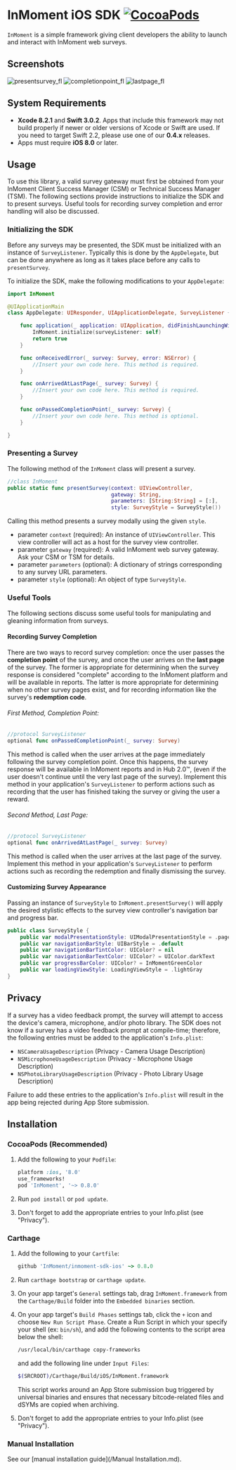 # InMoment iOS SDK [![CocoaPods](https://img.shields.io/cocoapods/v/InMoment.svg)](https://cocoapods.org/pods/InMoment)
`InMoment` is a simple framework giving client developers the ability to launch and interact with InMoment web surveys.

## Screenshots

![presentsurvey_fl](https://cloud.githubusercontent.com/assets/15389109/18068072/e5e2c70e-6dfc-11e6-85fa-c7e60301b89b.gif)
![completionpoint_fl](https://cloud.githubusercontent.com/assets/15389109/18071937/d83ad6c2-6e16-11e6-8a3d-c49935905410.gif)
![lastpage_fl](https://cloud.githubusercontent.com/assets/15389109/18071939/dac98abe-6e16-11e6-909b-b976b6a84864.gif)

## System Requirements

- **Xcode 8.2.1** and **Swift 3.0.2**. Apps that include this framework may not build properly if newer or older versions of Xcode or Swift are used. If you need to target Swift 2.2, please use one of our **0.4.x** releases.
- Apps must require **iOS 8.0** or later.

## Usage

To use this library, a valid survey gateway must first be obtained from your InMoment Client Success Manager (CSM) or Technical Success Manager (TSM). The following sections provide instructions to initialize the SDK and to present surveys. Useful tools for recording survey completion and error handling will also be discussed.

### Initializing the SDK

Before any surveys may be presented, the SDK must be initialized with an instance of `SurveyListener`. Typically this is done by the `AppDelegate`, but can be done anywhere as long as it takes place before any calls to `presentSurvey`.

To initialize the SDK, make the following modifications to your `AppDelegate`:

```swift
import InMoment

@UIApplicationMain
class AppDelegate: UIResponder, UIApplicationDelegate, SurveyListener {

    func application(_ application: UIApplication, didFinishLaunchingWithOptions launchOptions: [UIApplicationLaunchOptionsKey: Any]?) -> Bool {
        InMoment.initialize(surveyListener: self)
        return true
    }

    func onReceivedError(_ survey: Survey, error: NSError) {
        //Insert your own code here. This method is required.
    }

    func onArrivedAtLastPage(_ survey: Survey) {
        //Insert your own code here. This method is required.
    }

    func onPassedCompletionPoint(_ survey: Survey) {
        //Insert your own code here. This method is optional.
    }

}
```

### Presenting a Survey

The following method of the `InMoment` class will present a survey.

```swift
//class InMoment
public static func presentSurvey(context: UIViewController,
                                 gateway: String,
                                 parameters: [String:String] = [:],
                                 style: SurveyStyle = SurveyStyle())
```

Calling this method presents a survey modally using the given `style`.
- parameter `context` (required): An instance of `UIViewController`. This view controller will act as a host for the survey view controller.
- parameter `gateway` (required): A valid InMoment web survey gateway. Ask your CSM or TSM for details.
- parameter `parameters` (optional): A dictionary of strings corresponding to any survey URL parameters.
- parameter `style` (optional): An object of type `SurveyStyle`.

### Useful Tools

The following sections discuss some useful tools for manipulating and gleaning information from surveys.

#### Recording Survey Completion

There are two ways to record survey completion: once the user passes the **completion point** of the survey, and once the user arrives on the **last page** of the survey. The former is appropriate for determining when the survey response is considered "complete" according to the InMoment platform and will be available in reports. The latter is more appropriate for determining when no other survey pages exist, and for recording information like the survey's **redemption code**.

###### First Method, Completion Point:

```swift
//protocol SurveyListener
optional func onPassedCompletionPoint(_ survey: Survey)
```

This method is called when the user arrives at the page immediately following the survey completion point. Once this happens, the survey response will be available in InMoment reports and in Hub 2.0™, (even if the user doesn't continue until the very last page of the survey). Implement this method in your application's `SurveyListener` to perform actions such as recording that the user has finished taking the survey or giving the user a reward.

###### Second Method, Last Page:

```swift
//protocol SurveyListener
optional func onArrivedAtLastPage(_ survey: Survey)
```

This method is called when the user arrives at the last page of the survey. Implement this method in your application's `SurveyListener` to perform actions such as recording the redemption and finally dismissing the survey.

#### Customizing Survey Appearance

Passing an instance of `SurveyStyle` to `InMoment.presentSurvey()` will apply the desired stylistic effects to the survey view controller's navigation bar and progress bar.

```swift
public class SurveyStyle {
    public var modalPresentationStyle: UIModalPresentationStyle = .pageSheet
    public var navigationBarStyle: UIBarStyle = .default
    public var navigationBarTintColor: UIColor? = nil
    public var navigationBarTextColor: UIColor? = UIColor.darkText
    public var progressBarColor: UIColor? = InMomentGreenColor
    public var loadingViewStyle: LoadingViewStyle = .lightGray
}
```

## Privacy

If a survey has a video feedback prompt, the survey will attempt to access the device's camera, microphone, and/or photo library. The SDK does not know if a survey has a video feedback prompt at compile-time; therefore, the following entries must be added to the application's `Info.plist`:

- `NSCameraUsageDescription` (Privacy - Camera Usage Description)
- `NSMicrophoneUsageDescription` (Privacy - Microphone Usage Description)
- `NSPhotoLibraryUsageDescription` (Privacy - Photo Library Usage Description)

Failure to add these entries to the application's `Info.plist` will result in the app being rejected during App Store submission.

## Installation

### CocoaPods (Recommended)

1. Add the following to your ```Podfile```:

    ```ruby
    platform :ios, '8.0'
    use_frameworks!
    pod 'InMoment', '~> 0.8.0'
    ```

2. Run `pod install` or `pod update`.
3. Don't forget to add the appropriate entries to your Info.plist (see "Privacy").

### Carthage

1. Add the following to your ```Cartfile```:

    ```ruby
    github 'InMoment/inmoment-sdk-ios' ~> 0.8.0
    ```

2. Run `carthage bootstrap` or `carthage update`.
3. On your app target's `General` settings tab, drag `InMoment.framework` from the `Carthage/Build` folder into the `Embedded binaries` section.
4. On your app target's `Build Phases` settings tab, click the `+` icon and choose `New Run Script Phase`. Create a Run Script in which your specify your shell (ex: `bin/sh`), and add the following contents to the script area below the shell:

    ```bash
    /usr/local/bin/carthage copy-frameworks
    ```

    and add the following line under `Input Files`:

    ```bash
    $(SRCROOT)/Carthage/Build/iOS/InMoment.framework
    ```

    This script works around an App Store submission bug triggered by universal binaries and ensures that necessary bitcode-related files and dSYMs are copied when archiving.

5. Don't forget to add the appropriate entries to your Info.plist (see "Privacy").

### Manual Installation

See our [manual installation guide](/Manual Installation.md).
